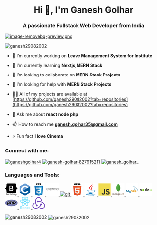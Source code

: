 <h1 align="center">Hi 👋, I'm Ganesh Golhar</h1>
<h3 align="center">A passionate Fullstack Web Developer from India</h3>

[![image-removebg-preview.png](https://i.postimg.cc/htTHtwhW/image-removebg-preview.png)](https://postimg.cc/VJs77KjD)

<p align="left"> <img src="https://komarev.com/ghpvc/?username=ganesh29082002&label=Profile%20views&color=0e75b6&style=flat" alt="ganesh29082002" /> </p>

- 🔭 I’m currently working on **Leave Management System for Institute**

- 🌱 I’m currently learning **Nextjs,MERN Stack**

- 👯 I’m looking to collaborate on **MERN Stack Projects**

- 🤝 I’m looking for help with **MERN Stack Projects**

- 👨‍💻 All of my projects are available at [https://github.com/ganesh29082002?tab=repositories](https://github.com/ganesh29082002?tab=repositories)

- 💬 Ask me about **react node php**

- 📫 How to reach me **ganesh.golhar35@gmail.com**

- ⚡ Fun fact **I love Cinema**

<h3 align="left">Connect with me:</h3>
<p align="left">
<a href="https://twitter.com/ganeshgolhar4" target="blank"><img align="center" src="https://raw.githubusercontent.com/rahuldkjain/github-profile-readme-generator/master/src/images/icons/Social/twitter.svg" alt="ganeshgolhar4" height="30" width="40" /></a>
<a href="https://linkedin.com/in/ganesh-golhar-827915211" target="blank"><img align="center" src="https://raw.githubusercontent.com/rahuldkjain/github-profile-readme-generator/master/src/images/icons/Social/linked-in-alt.svg" alt="ganesh-golhar-827915211" height="30" width="40" /></a>
<a href="https://instagram.com/ganesh_golhar_" target="blank"><img align="center" src="https://raw.githubusercontent.com/rahuldkjain/github-profile-readme-generator/master/src/images/icons/Social/instagram.svg" alt="ganesh_golhar_" height="30" width="40" /></a>
</p>

<h3 align="left">Languages and Tools:</h3>
<p align="left"> <a href="https://getbootstrap.com" target="_blank" rel="noreferrer"> <img src="https://raw.githubusercontent.com/devicons/devicon/master/icons/bootstrap/bootstrap-plain-wordmark.svg" alt="bootstrap" width="40" height="40"/> </a> <a href="https://www.cprogramming.com/" target="_blank" rel="noreferrer"> <img src="https://raw.githubusercontent.com/devicons/devicon/master/icons/c/c-original.svg" alt="c" width="40" height="40"/> </a> <a href="https://www.w3schools.com/css/" target="_blank" rel="noreferrer"> <img src="https://raw.githubusercontent.com/devicons/devicon/master/icons/css3/css3-original-wordmark.svg" alt="css3" width="40" height="40"/> </a> <a href="https://expressjs.com" target="_blank" rel="noreferrer"> <img src="https://raw.githubusercontent.com/devicons/devicon/master/icons/express/express-original-wordmark.svg" alt="express" width="40" height="40"/> </a> <a href="https://git-scm.com/" target="_blank" rel="noreferrer"> <img src="https://www.vectorlogo.zone/logos/git-scm/git-scm-icon.svg" alt="git" width="40" height="40"/> </a> <a href="https://www.w3.org/html/" target="_blank" rel="noreferrer"> <img src="https://raw.githubusercontent.com/devicons/devicon/master/icons/html5/html5-original-wordmark.svg" alt="html5" width="40" height="40"/> </a> <a href="https://www.java.com" target="_blank" rel="noreferrer"> <img src="https://raw.githubusercontent.com/devicons/devicon/master/icons/java/java-original.svg" alt="java" width="40" height="40"/> </a> <a href="https://developer.mozilla.org/en-US/docs/Web/JavaScript" target="_blank" rel="noreferrer"> <img src="https://raw.githubusercontent.com/devicons/devicon/master/icons/javascript/javascript-original.svg" alt="javascript" width="40" height="40"/> </a> <a href="https://www.mongodb.com/" target="_blank" rel="noreferrer"> <img src="https://raw.githubusercontent.com/devicons/devicon/master/icons/mongodb/mongodb-original-wordmark.svg" alt="mongodb" width="40" height="40"/> </a> <a href="https://www.mysql.com/" target="_blank" rel="noreferrer"> <img src="https://raw.githubusercontent.com/devicons/devicon/master/icons/mysql/mysql-original-wordmark.svg" alt="mysql" width="40" height="40"/> </a> <a href="https://nodejs.org" target="_blank" rel="noreferrer"> <img src="https://raw.githubusercontent.com/devicons/devicon/master/icons/nodejs/nodejs-original-wordmark.svg" alt="nodejs" width="40" height="40"/> </a> <a href="https://www.php.net" target="_blank" rel="noreferrer"> <img src="https://raw.githubusercontent.com/devicons/devicon/master/icons/php/php-original.svg" alt="php" width="40" height="40"/> </a> <a href="https://reactjs.org/" target="_blank" rel="noreferrer"> <img src="https://raw.githubusercontent.com/devicons/devicon/master/icons/react/react-original-wordmark.svg" alt="react" width="40" height="40"/> </a> <a href="https://redux.js.org" target="_blank" rel="noreferrer"> <img src="https://raw.githubusercontent.com/devicons/devicon/master/icons/redux/redux-original.svg" alt="redux" width="40" height="40"/> </a> </p>

<p><img align="left" src="https://github-readme-stats.vercel.app/api/top-langs?username=ganesh29082002&show_icons=true&locale=en&layout=compact" alt="ganesh29082002" /></p>

<p>&nbsp;<img align="center" src="https://github-readme-stats.vercel.app/api?username=ganesh29082002&show_icons=true&locale=en" alt="ganesh29082002" /></p>
